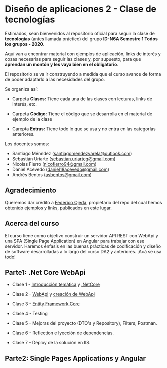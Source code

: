   
# **Diseño de aplicaciones 2 - Clase de tecnologías**

  

Estimados, sean bienvenidos al repositorio oficial para seguir la clase de **tecnologías** (antes llamada práctico) del grupo **~~ID-N6A~~ Semestre 1 Todos los grupos - 2020**.

  

Aquí van a encontrar material con ejemplos de aplicación, links de interés y cosas necesarias para seguir las clases y, por supuesto, para que **aprendan un montón y les vaya bien en el obligatorio**.

  

El repositorio se va ir construyendo a medida que el curso avance de forma de poder adaptarlo a las necesidades del grupo.

  

Se organiza así:

  

- Carpeta **Clases:** Tiene cada una de las clases con lecturas, links de interés, etc.

- Carpeta **Código:** Tiene el código que se desarrolla en el material de ejemplo de la clase

- Carepta **Extras:** Tiene todo lo que se usa y no entra en las categorías anteriores.

  

Los docentes somos:

- Santiago Ménndez (santiagomendezvarela@outlook.com)
- Sebastián Uriarte (sebastian.uriarteg@gmail.com) 
- Nicolas Fierro (nicofierro94@gmail.com)
- Daniel Acevedo (daniel18acevedo@gmail.com)
- Andrés Bentos (asbentos@gmail.com)

  

## Agradecimiento

  

Queremos dar crédito a [Federico Ojeda](https://github.com/fedeojeda95), propietario del repo del cual hemos obtenido ejemplos y links, publicados en este lugar.

  

## Acerca del curso

  

El curso tiene como objetivo construir un servidor API REST con WebApi y una SPA (Single Page Application) en Angular para trabajar con ese servidor. Haremos énfasis en las buenas prácticas de codificación y diseño de software desarrolladas a lo largo del curso DA2 y anteriores. ¡Acá se usa todo!

  

## Parte1: .Net Core WebApi

  

- Clase 1 - [Introducción temática](https://github.com/ORT-DA2/ID-N6A-TEC-2020.1/blob/master/Clases/Clase1.1_Intro_StackTecnolog%C3%ADas.md) y [.NetCore](https://github.com/ORT-DA2/ID-N6A-TEC-2020.1/blob/master/Clases/Clase1.2_NetCore.md)

- Clase 2 - [WebApi](https://github.com/ORT-DA2/ID-N6A-TEC-2020.1/blob/master/Clases/Clase2.1_WebApi.md) y [creación de WebApi](https://github.com/ORT-DA2/ID-N6A-TEC-2020.1/blob/master/Clases/Clase2.2_Creacion.md)

- Clase 3 - [Entity Framework Core](https://github.com/ORT-DA2/ID-N6A-TEC-2020.1/blob/master/Clases/Clase3.1_EF_CoreWebApiRespositorio.md)

- Clase 4 - Testing

- Clase 5 - Mejoras del proyecto (DTO's y Repository), Filters, Postman.

- Clase 6 - Reflection e Iyección de dependencias.

- Clase 7 - Deploy de la solución en IIS.

## Parte2: Single Pages Applications y Angular
